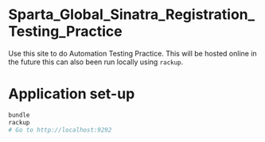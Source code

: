 # Sparta_Global_Sinatra_Registration_Testing_Practice

Use this site to do Automation Testing Practice. This will be hosted online in the future this can also been run locally using `rackup`.

# Application set-up

```bash
bundle
rackup
# Go to http://localhost:9292
```
